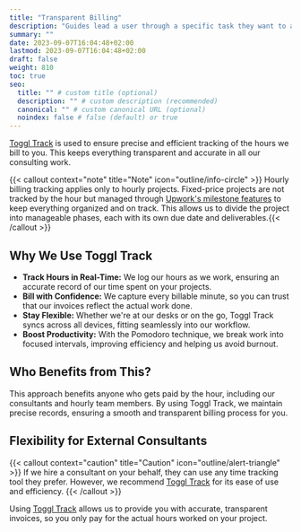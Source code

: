 ```yaml
---
title: "Transparent Billing"
description: "Guides lead a user through a specific task they want to accomplish, often with a sequence of steps."
summary: ""
date: 2023-09-07T16:04:48+02:00
lastmod: 2023-09-07T16:04:48+02:00
draft: false
weight: 810
toc: true
seo:
  title: "" # custom title (optional)
  description: "" # custom description (recommended)
  canonical: "" # custom canonical URL (optional)
  noindex: false # false (default) or true
---
```


[Toggl Track](https://toggl.com/) is used to ensure precise and efficient tracking of the hours we bill to you. This keeps everything transparent and accurate in all our consulting work.

{{< callout context="note" title="Note" icon="outline/info-circle" >}}
Hourly billing tracking applies only to hourly projects. Fixed-price projects are not tracked by the hour but managed through [Upwork's milestone features](https://support.upwork.com/hc/en-us/articles/211068218-Milestones-for-Fixed-Price-Jobs) to keep everything organized and on track. This allows us to divide the project into manageable phases, each with its own due date and deliverables.{{< /callout >}}

## Why We Use Toggl Track

- **Track Hours in Real-Time:** We log our hours as we work, ensuring an accurate record of our time spent on your projects.
- **Bill with Confidence:** We capture every billable minute, so you can trust that our invoices reflect the actual work done.
- **Stay Flexible:** Whether we're at our desks or on the go, Toggl Track syncs across all devices, fitting seamlessly into our workflow.
- **Boost Productivity:** With the Pomodoro technique, we break work into focused intervals, improving efficiency and helping us avoid burnout.

## Who Benefits from This?

This approach benefits anyone who gets paid by the hour, including our consultants and hourly team members. By using Toggl Track, we maintain precise records, ensuring a smooth and transparent billing process for you.

## Flexibility for External Consultants

{{< callout context="caution" title="Caution" icon="outline/alert-triangle" >}}
If we hire a consultant on your behalf, they can use any time tracking tool they prefer. However, we recommend [Toggl Track](https://toggl.com/) for its ease of use and efficiency. {{< /callout >}}

Using [Toggl Track](https://toggl.com/) allows us to provide you with accurate, transparent invoices, so you only pay for the actual hours worked on your project.
